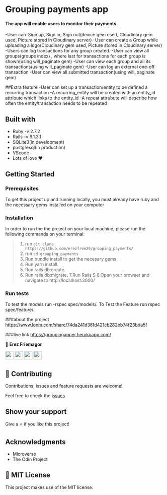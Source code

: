 # Grouping payments app

#### The app will enable users to monitor their payments.

-User can-Sign up, Sign in, Sign out(device gem used, Cloudinary gem used, Picture stored in Cloudinary server)
-User can create a Group while uploading a logo(Cloudinary gem used, Picture stored in Cloudinary server)
-Users can log transactions for any group created.
-User can view all groups(groups index) , where last for transactions for each group is shown(using will_paginate gem)
-User can view each group and all its transactions(using will_paginate gem)
-User can log an external one-off transaction
-User can view all submitted transaction(using will_paginate gem)

##Extra feature
-User can set up a transaction/entity to be defined a recurring transaction 
-A recurring_entity will be created with an entity_id attribute which links to the entity_id
-A repeat attrubute will describe how often the entity/transaction needs to be repeated 


## Built with

- Ruby -v 2.7.2
- Rails -v 6.1.3.1
- SQLite3(in development)
- postgresql(in production)
- VScode
- Lots of love :heart:

## Getting Started

### Prerequisites

To get this project up and running locally, you must already have ruby and the necessary gems installed on your computer

### Installation

In order to run the the project on your local machine, please run the following commands on your terminal:

> 1. run `git clone https://github.com/erezfree29/grouping_payments/`
> 2. run `cd grouping_payments`
> 3. Run bundle install to get the necesary gems.
> 4. Run yarn install.
> 5. Run rails db:create.
> 6. Run rails db:migrate.
> 7.Run Rails S
> 8.Open your browser and navigate to http://localhost:3000/

### Run tests
To test the models run
-rspec spec/models/*.*
To Test the Feature run
rspec spec/feature/*.*

###about the project 
https://www.loom.com/share/74da241d36fd421cb282bb74f23bda5f

###live link
https://groupingapper.herokuapp.com/

 👤 **Erez Friemagor**
 
[<code><img height="26" src="https://cdn.iconscout.com/icon/free/png-256/github-153-675523.png"></code>](https://github.com/erezfree29)
[<code><img height="26" src="https://upload.wikimedia.org/wikipedia/sco/thumb/9/9f/Twitter_bird_logo_2012.svg/1200px-Twitter_bird_logo_2012.svg.png"></code>](https://twitter.com/friemagor?lang=en)
[<code><img height="26" src="https://upload.wikimedia.org/wikipedia/commons/thumb/c/c9/Linkedin.svg/1200px-Linkedin.svg.png"></code>](https://www.linkedin.com/in/erez-friemagor/?originalSubdomain=uk)
 <a href="mailto:erezfree29@gmail.com?subject=Hey Erez!"><img height="26" src="https://cdn.worldvectorlogo.com/logos/official-gmail-icon-2020-.svg"></a>

## 🤝 Contributing

Contributions, issues and feature requests are welcome!

Feel free to check the [issues](https://github.com/erezfree29/grouping_payments/issues)

## Show your support

Give a ⭐️ if you like this project!

## Acknowledgments

- Microverse
- The Odin Project

## 📝 MIT License

This project makes use of the MIT license.

